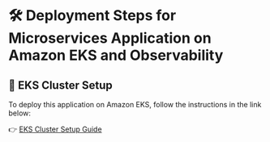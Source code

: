 # 🛠️ Deployment Steps for Microservices Application on Amazon EKS and Observability

## 🚀 EKS Cluster Setup

To deploy this application on Amazon EKS, follow the instructions in the link below:

👉 [EKS Cluster Setup Guide](assets/eks-setup.md)
